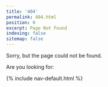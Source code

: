```yaml
---
title: '404'
permalink: 404.html
position: 0
excerpt: Page Not Found
indexing: false
sitemap: false
---
```


Sorry, but the page could not be found.

Are you looking for:

{% include nav-default.html %}
